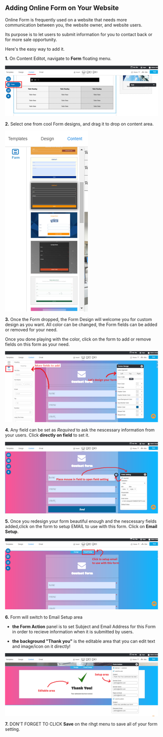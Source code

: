## Adding Online Form on Your Website

Online Form is frequently used on a website that needs more communication between you, the website owner, and website users. 

Its purpose is to let users to submit information for you to contact back or for more sale opportunity.

Here's the easy way to add it.

**1.** On Content Editot, navigate to **Form** floating menu.

![image](images/form1.png)



**2.** Select one from cool Form designs, and drag it to drop on content area.

![image](images/form2.png)



**3.** Once the Form dropped, the Form Design will welcome you for custom design as you want. All color can be changed, the Form fields can be added or removed for your need.


Once you done playing with the color, click on the form to add or remove fields on this form as your need.

![image](images/form3.png)



**4.** Any field can be set as *Required* to ask the nescessary information from your users. Click **directly on field** to set it.

![image](images/form6.png)



**5.** Once you redesign your form beautiful enough and the nescessary fields added,click on the form to setup EMAIL to use with this form. Click on **Email Setup**.

![image](images/form4.png)



**6.** Form will switch to Email Setup area

- **the Form Action** panel is to set Subject and Email Address for this Form in order to recieve information when it is submitted by users.

- **the background "Thank you"** is the editable area that you can edit text and image/icon on it directly!

![image](images/form5.png)



**7.** DON'T FORGET TO CLICK **Save** on the rihgt menu to save all of your form setting.


